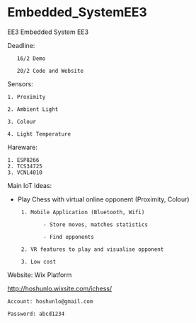 # Embedded_SystemEE3
EE3 Embedded System EE3

Deadline:

       16/2 Demo
       
       20/2 Code and Website

Sensors:

    1. Proximity

    2. Ambient Light

    3. Colour

    4. Light Temperature
    
Hareware:

    1. ESP8266 
    2. TCS34725
    3. VCNL4010
    
Main IoT Ideas:

- Play Chess with virtual online opponent (Proximity, Colour)

       1. Mobile Application (Bluetooth, Wifi)
              
              - Store moves, matches statistics
              
              - Find opponents
       
       2. VR features to play and visualise opponent
       
       3. Low cost
    
Website: Wix Platform

http://hoshunlo.wixsite.com/ichess/
 
    Account: hoshunlo@gmail.com
  
    Password: abcd1234
